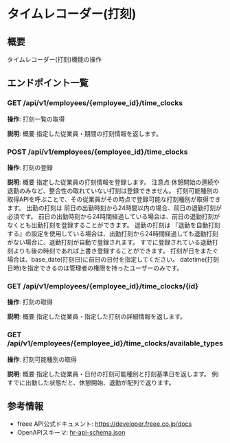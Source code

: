 # タイムレコーダー(打刻)

## 概要

タイムレコーダー(打刻)機能の操作

## エンドポイント一覧

### GET /api/v1/employees/{employee_id}/time_clocks

**操作**: 打刻一覧の取得

**説明**: 概要 指定した従業員・期間の打刻情報を返します。

### POST /api/v1/employees/{employee_id}/time_clocks

**操作**: 打刻の登録

**説明**: 概要 指定した従業員の打刻情報を登録します。 注意点 休憩開始の連続や退勤のみなど、整合性の取れていない打刻は登録できません。 打刻可能種別の取得APIを呼ぶことで、その従業員がその時点で登録可能な打刻種別が取得できます。 出勤の打刻は 前日の出勤時刻から24時間以内の場合、前日の退勤打刻が必須です。 前日の出勤時刻から24時間経過している場合は、前日の退勤打刻がなくとも出勤打刻を登録することができます。 退勤の打刻は 『退勤を自動打刻する』の設定を使用している場合は、出勤打刻から24時間経過しても退勤打刻がない場合に、退勤打刻が自動で登録されます。 すでに登録されている退勤打刻よりも後の時刻であれば上書き登録することができます。 打刻が日をまたぐ場合は、base_date(打刻日)に前日の日付を指定してください。 datetime(打刻日時)を指定できるのは管理者の権限を持ったユーザーのみです。

### GET /api/v1/employees/{employee_id}/time_clocks/{id}

**操作**: 打刻の取得

**説明**: 概要 指定した従業員・指定した打刻の詳細情報を返します。

### GET /api/v1/employees/{employee_id}/time_clocks/available_types

**操作**: 打刻可能種別の取得

**説明**: 概要 指定した従業員・日付の打刻可能種別と打刻基準日を返します。 例: すでに出勤した状態だと、休憩開始、退勤が配列で返ります。



## 参考情報

- freee API公式ドキュメント: https://developer.freee.co.jp/docs
- OpenAPIスキーマ: [hr-api-schema.json](../../openapi/hr-api-schema.json)
